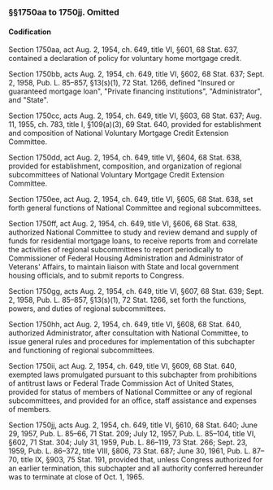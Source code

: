 ### §§1750aa to 1750jj. Omitted ###

#### Codification ####

Section 1750aa, act Aug. 2, 1954, ch. 649, title VI, §601, 68 Stat. 637, contained a declaration of policy for voluntary home mortgage credit.

Section 1750bb, acts Aug. 2, 1954, ch. 649, title VI, §602, 68 Stat. 637; Sept. 2, 1958, Pub. L. 85–857, §13(s)(1), 72 Stat. 1266, defined "Insured or guaranteed mortgage loan", "Private financing institutions", "Administrator", and "State".

Section 1750cc, acts Aug. 2, 1954, ch. 649, title VI, §603, 68 Stat. 637; Aug. 11, 1955, ch. 783, title I, §109(a)(3), 69 Stat. 640, provided for establishment and composition of National Voluntary Mortgage Credit Extension Committee.

Section 1750dd, act Aug. 2, 1954, ch. 649, title VI, §604, 68 Stat. 638, provided for establishment, composition, and organization of regional subcommittees of National Voluntary Mortgage Credit Extension Committee.

Section 1750ee, act Aug. 2, 1954, ch. 649, title VI, §605, 68 Stat. 638, set forth general functions of National Committee and regional subcommittees.

Section 1750ff, act Aug. 2, 1954, ch. 649, title VI, §606, 68 Stat. 638, authorized National Committee to study and review demand and supply of funds for residential mortgage loans, to receive reports from and correlate the activities of regional subcommittees to report periodically to Commissioner of Federal Housing Administration and Administrator of Veterans' Affairs, to maintain liaison with State and local government housing officials, and to submit reports to Congress.

Section 1750gg, acts Aug. 2, 1954, ch. 649, title VI, §607, 68 Stat. 639; Sept. 2, 1958, Pub. L. 85–857, §13(s)(1), 72 Stat. 1266, set forth the functions, powers, and duties of regional subcommittees.

Section 1750hh, act Aug. 2, 1954, ch. 649, title VI, §608, 68 Stat. 640, authorized Administrator, after consultation with National Committee, to issue general rules and procedures for implementation of this subchapter and functioning of regional subcommittees.

Section 1750ii, act Aug. 2, 1954, ch. 649, title VI, §609, 68 Stat. 640, exempted laws promulgated pursuant to this subchapter from prohibitions of antitrust laws or Federal Trade Commission Act of United States, provided for status of members of National Committee or any of regional subcommittees, and provided for an office, staff assistance and expenses of members.

Section 1750jj, acts Aug. 2, 1954, ch. 649, title VI, §610, 68 Stat. 640; June 29, 1957, Pub. L. 85–66, 71 Stat. 209; July 12, 1957, Pub. L. 85–104, title VI, §602, 71 Stat. 304; July 31, 1959, Pub. L. 86–119, 73 Stat. 266; Sept. 23, 1959, Pub. L. 86–372, title VIII, §806, 73 Stat. 687; June 30, 1961, Pub. L. 87–70, title IX, §903, 75 Stat. 191, provided that, unless Congress authorized for an earlier termination, this subchapter and all authority conferred hereunder was to terminate at close of Oct. 1, 1965.